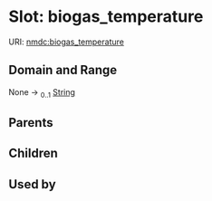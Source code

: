 
# Slot: biogas_temperature




URI: [nmdc:biogas_temperature](https://microbiomedata/meta/biogas_temperature)


## Domain and Range

None &#8594;  <sub>0..1</sub> [String](types/String.md)

## Parents


## Children


## Used by

